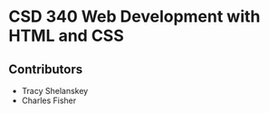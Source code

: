 # CSD 340 Web Development with HTML and CSS
## Contributors
  * Tracy Shelanskey
  * Charles Fisher

